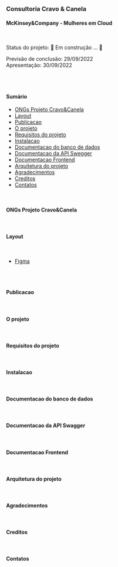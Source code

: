 ### Consultoria Cravo & Canela 
   #### McKinsey&Company - Mulheres em Cloud

<br> 

Status do projeto: 
🚧 Em construção ... 🚧

Previsão de conclusão: 29/09/2022 
 <br/>
Apresentação: 30/09/2022

<br>  <br/>

#### Sumário

  - [ONGs Projeto Cravo&Canela](#ongs-projeto-cravo&canela)
  - [Layout](#layout)
  - [Publicacao](#publicacao)
  - [O projeto](#o-projeto)
  - [Requisitos do projeto](#resuisitos-do-projeto)  
  - [Instalacao](#instalacao)
  - [Documentacao do banco de dados](#documentacao-do-banco-de-dados)
  - [Documentacao da API Swegger](#documentacao-da-api-swagger)
  - [Documentacao Frontend](#documentacao-frontend)
  - [Arquitetura do projeto](#arquitetura-do-projeto) 
  - [Agradecimentos](#agradecimentos)
  - [Creditos](#creditos)
  - [Contatos](#contatos)
  
 <br> 
  
 #### ONGs Projeto Cravo&Canela
  
  
 
<br> 
 
#### Layout

 <br/>

  - [Figma](https://www.figma.com/file/5Bh3kQpsM3wOOJjP7bu370/Projeto-Consultoria-Cravo-%26-Canela?node-id=27%3A387) 

<br/>

<br> 
 
#### Publicacao

<br> 
 
#### O projeto


<br>
 
#### Requisitos do projeto

<br>
 
#### Instalacao

<br>
 
#### Documentacao do banco de dados

<br>
 
#### Documentacao da API Swagger

<br>
 
#### Documentacao Frontend

<br>
 
#### Arquitetura do projeto

<br>
 
#### Agradecimentos

<br>
 
#### Creditos

<br> 
 
#### Contatos










